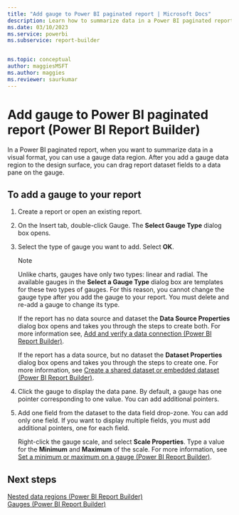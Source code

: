 ```yaml
---
title: "Add gauge to Power BI paginated report | Microsoft Docs"
description: Learn how to summarize data in a Power BI paginated report in a visual format by creating a gauge data region and dragging report dataset fields to a pane on the gauge in Power BI Report Builder.
ms.date: 03/10/2023
ms.service: powerbi
ms.subservice: report-builder


ms.topic: conceptual
author: maggiesMSFT
ms.author: maggies
ms.reviewer: saurkumar
---
```

# Add gauge to Power BI paginated report (Power BI Report Builder)


  In a Power BI paginated report, when you want to summarize data in a visual format, you can use a gauge data region. After you add a gauge data region to the design surface, you can drag report dataset fields to a data pane on the gauge.  
  
## To add a gauge to your report  
  
1.  Create a report or open an existing report.  
  
2.  On the Insert tab, double-click Gauge. The **Select Gauge Type** dialog box opens.  
  
3.  Select the type of gauge you want to add. Select **OK**.
  
    > [!NOTE]  
    >  Unlike charts, gauges have only two types: linear and radial. The available gauges in the **Select a Gauge Type** dialog box are templates for these two types of gauges. For this reason, you cannot change the gauge type after you add the gauge to your report. You must delete and re-add a gauge to change its type.  
  
     If the report has no data source and dataset the **Data Source Properties** dialog box opens and takes you through the steps to create both. For more information see, [Add and verify a data connection &#40;Power BI Report Builder&#41;](/sql/reporting-services/report-data/add-and-verify-a-data-connection-report-builder-and-ssrs).  
  
     If the report has a data source, but no dataset the **Dataset Properties** dialog box opens and takes you through the steps to create one. For more information, see [Create a shared dataset or embedded dataset &#40;Power BI Report Builder&#41;](/sql/reporting-services/report-data/create-a-shared-dataset-or-embedded-dataset-report-builder-and-ssrs).  
  
4.  Click the gauge to display the data pane. By default, a gauge has one pointer corresponding to one value. You can add additional pointers.  
  
5.  Add one field from the dataset to the data field drop-zone. You can add only one field. If you want to display multiple fields, you must add additional pointers, one for each field.  
  
     Right-click the gauge scale, and select **Scale Properties**. Type a value for the **Minimum** and **Maximum** of the scale. For more information, see [Set a minimum or maximum on a gauge &#40;Power BI Report Builder&#41;](/sql/reporting-services/report-design/set-a-minimum-or-maximum-on-a-gauge-report-builder-and-ssrs).  
  
## Next steps  
 [Nested data regions &#40;Power BI Report Builder&#41;](/sql/reporting-services/report-design/nested-data-regions-report-builder-and-ssrs)   
 [Gauges &#40;Power BI Report Builder&#41;](/sql/reporting-services/report-design/gauges-report-builder-and-ssrs)  
  
  
